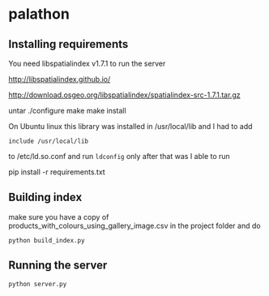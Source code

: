 # palathon

## Installing requirements

You need libspatialindex v1.7.1  to run the server

http://libspatialindex.github.io/

http://download.osgeo.org/libspatialindex/spatialindex-src-1.7.1.tar.gz

untar
./configure
make
make install

On Ubuntu linux this library was installed in /usr/local/lib and I had to add

`include /usr/local/lib`

to /etc/ld.so.conf and run `ldconfig` only after that was I able to run

pip install -r requirements.txt

## Building index

make sure you have a copy of products_with_colours_using_gallery_image.csv in the project folder and do

`python build_index.py`

## Running the server

`python server.py`
